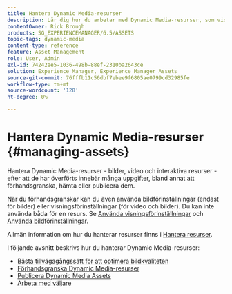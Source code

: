```yaml
---
title: Hantera Dynamic Media-resurser
description: Lär dig hur du arbetar med Dynamic Media-resurser, som videor och bilder, när du har överfört dem. Du kan förhandsgranska, hämta eller publicera resurser.
contentOwner: Rick Brough
products: SG_EXPERIENCEMANAGER/6.5/ASSETS
topic-tags: dynamic-media
content-type: reference
feature: Asset Management
role: User, Admin
exl-id: 74242ee5-1036-498b-88ef-2310ba2643ce
solution: Experience Manager, Experience Manager Assets
source-git-commit: 76fffb11c56dbf7ebee9f6805ae0799cd32985fe
workflow-type: tm+mt
source-wordcount: '128'
ht-degree: 0%

---
```


# Hantera Dynamic Media-resurser {#managing-assets}

Hantera Dynamic Media-resurser - bilder, video och interaktiva resurser - efter att de har överförts innebär många uppgifter, bland annat att förhandsgranska, hämta eller publicera dem.

När du förhandsgranskar kan du även använda bildförinställningar (endast för bilder) eller visningsförinställningar (för video och bilder). Du kan inte använda båda för en resurs. Se [Använda visningsförinställningar](/help/assets/viewer-presets.md) och [Använda bildförinställningar](/help/assets/image-sets.md).

Allmän information om hur du hanterar resurser finns i [Hantera resurser](/help/assets/manage-assets.md).

I följande avsnitt beskrivs hur du hanterar Dynamic Media-resurser:

* [Bästa tillvägagångssätt för att optimera bildkvaliteten](/help/assets/best-practices-for-optimizing-the-quality-of-your-images.md)
* [Förhandsgranska Dynamic Media-resurser](/help/assets/previewing-assets.md)
* [Publicera Dynamic Media Assets](/help/assets/publishing-dynamicmedia-assets.md)
* [Arbeta med väljare](/help/assets/working-with-selectors.md)
